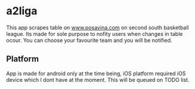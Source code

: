 # a2liga

This app scrapes table on www.posavina.com on second south basketball league.
Its made for sole purpose to nofity users when changes in table ocour.
You can choose your favourite team and you will be notified.

## Platform

App is made for android only at the time being, iOS platform required iOS
device which I dont have at the moment. This will be queued on TODO list.
